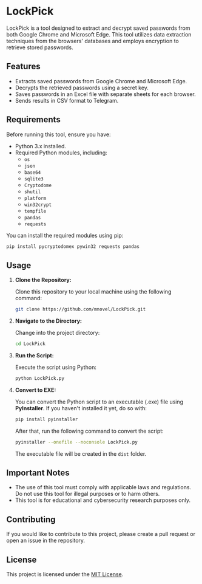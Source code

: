 # LockPick

LockPick is a tool designed to extract and decrypt saved passwords from both Google Chrome and Microsoft Edge. This tool utilizes data extraction techniques from the browsers' databases and employs encryption to retrieve stored passwords.

## Features

- Extracts saved passwords from Google Chrome and Microsoft Edge.
- Decrypts the retrieved passwords using a secret key.
- Saves passwords in an Excel file with separate sheets for each browser.
- Sends results in CSV format to Telegram.

## Requirements

Before running this tool, ensure you have:

- Python 3.x installed.
- Required Python modules, including:
  - `os`
  - `json`
  - `base64`
  - `sqlite3`
  - `Cryptodome`
  - `shutil`
  - `platform`
  - `win32crypt`
  - `tempfile`
  - `pandas`
  - `requests`

You can install the required modules using pip:

```bash
pip install pycryptodomex pywin32 requests pandas
```

## Usage

1. **Clone the Repository:**

   Clone this repository to your local machine using the following command:

   ```bash
   git clone https://github.com/mnovel/LockPick.git
   ```

2. **Navigate to the Directory:**

   Change into the project directory:

   ```bash
   cd LockPick
   ```

3. **Run the Script:**

   Execute the script using Python:

   ```bash
   python LockPick.py
   ```

4. **Convert to EXE:**

   You can convert the Python script to an executable (.exe) file using **PyInstaller**. If you haven't installed it yet, do so with:

   ```bash
   pip install pyinstaller
   ```

   After that, run the following command to convert the script:

   ```bash
   pyinstaller --onefile --noconsole LockPick.py
   ```

   The executable file will be created in the `dist` folder.

## Important Notes

- The use of this tool must comply with applicable laws and regulations. Do not use this tool for illegal purposes or to harm others.
- This tool is for educational and cybersecurity research purposes only.

## Contributing

If you would like to contribute to this project, please create a pull request or open an issue in the repository.

## License

This project is licensed under the [MIT License](LICENSE).
